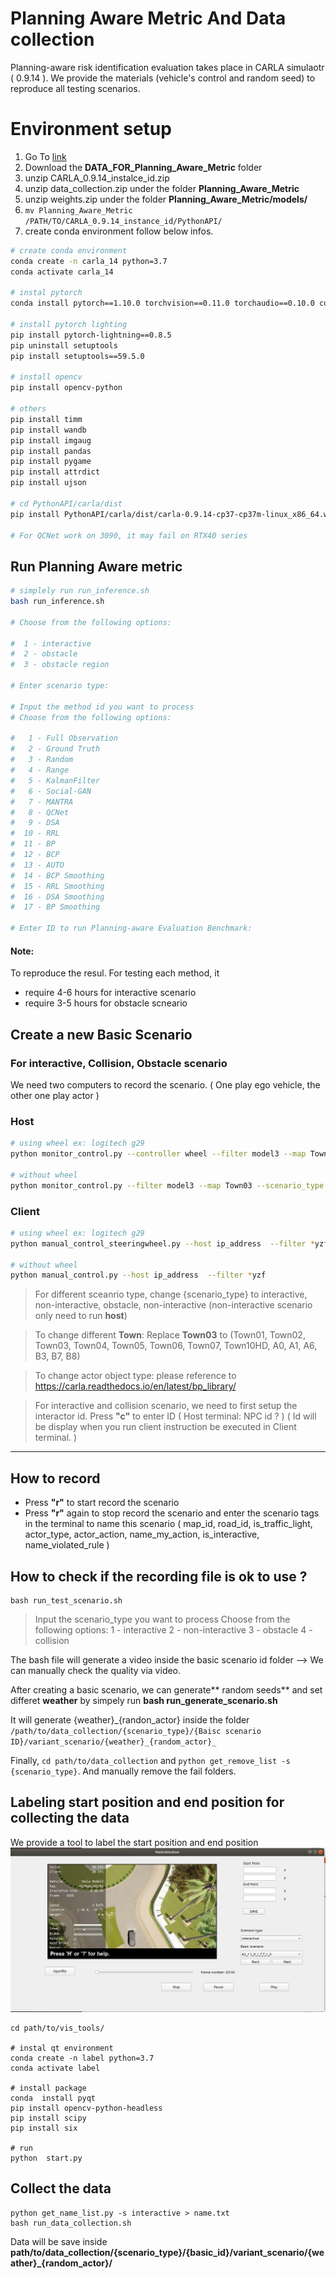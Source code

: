 # Planning Aware Metric And Data collection

Planning-aware risk identification evaluation takes place in CARLA simulaotr ( 0.9.14 ). We provide the materials (vehicle's control and random seed) to reproduce all testing scenarios.

# Environment setup

1. Go To [link](https://nycu1-my.sharepoint.com/:f:/g/personal/ychen_m365_nycu_edu_tw/EviA5ovlh6hPo_ZXEPQjxAQB2R3vNubk3HM1u4ib1VdPFA?e=WHEWdm)
2. Download the **DATA_FOR_Planning_Aware_Metric** folder 
3. unzip CARLA_0.9.14_instalce_id.zip
4. unzip data_collection.zip under the folder **Planning_Aware_Metric**
5. unzip weights.zip under the folder **Planning_Aware_Metric/models/**
6. `mv Planning_Aware_Metric /PATH/TO/CARLA_0.9.14_instance_id/PythonAPI/`
7. create conda environment follow below infos.

```bash
# create conda environment 
conda create -n carla_14 python=3.7
conda activate carla_14

# instal pytorch 
conda install pytorch==1.10.0 torchvision==0.11.0 torchaudio==0.10.0 cudatoolkit=11.3 -c pytorch -c conda-forge

# install pytorch lighting 
pip install pytorch-lightning==0.8.5
pip uninstall setuptools
pip install setuptools==59.5.0

# install opencv
pip install opencv-python

# others
pip install timm
pip install wandb
pip install imgaug
pip install pandas
pip install pygame
pip install attrdict
pip install ujson

# cd PythonAPI/carla/dist
pip install PythonAPI/carla/dist/carla-0.9.14-cp37-cp37m-linux_x86_64.whl

# For QCNet work on 3090, it may fail on RTX40 series 

```
## Run Planning Aware metric

```bash
# simplely run run_inference.sh
bash run_inference.sh

# Choose from the following options:

#  1 - interactive
#  2 - obstacle
#  3 - obstacle region

# Enter scenario type: 

# Input the method id you want to process
# Choose from the following options:

#   1 - Full Observation
#   2 - Ground Truth
#   3 - Random
#   4 - Range
#   5 - KalmanFilter
#   6 - Social-GAN
#   7 - MANTRA
#   8 - QCNet
#   9 - DSA
#  10 - RRL
#  11 - BP
#  12 - BCP
#  13 - AUTO
#  14 - BCP Smoothing
#  15 - RRL Smoothing
#  16 - DSA Smoothing
#  17 - BP Smoothing
 
# Enter ID to run Planning-aware Evaluation Benchmark: 


```
#### Note:
To reproduce the resul.
For testing each method, it 
- require 4-6 hours for interactive scenario
- require 3-5 hours for obstacle scneario
 
## Create a new Basic Scenario
### For interactive, Collision, Obstacle scenario
We need two computers to record the scenario. ( One play ego vehicle, the other one play actor )

### Host 
```bash
# using wheel ex: logitech g29
python monitor_control.py --controller wheel --filter model3 --map Town03 --scenario_type {scenario_type}

# without wheel 
python monitor_control.py --filter model3 --map Town03 --scenario_type {scenario_type}
```

### Client 

```bash
# using wheel ex: logitech g29
python manual_control_steeringwheel.py --host ip_address  --filter *yzf

# without wheel 
python manual_control.py --host ip_address  --filter *yzf
```
> For different sceanrio type, change {scenario_type} to interactive, non-interactive, obstacle, non-interactive
(non-interactive scenario only need to run **host**)

> To change different **Town**:
Replace **Town03** to (Town01, Town02, Town03, Town04, Town05, Town06, Town07, Town10HD, A0, A1, A6, B3, B7, B8)

> To change actor object type: please reference to https://carla.readthedocs.io/en/latest/bp_library/

>For interactive and collision scenario, we need to first setup the interactor id. 
Press **"c"** to enter ID
( Host terminal: NPC id ? ) 
( Id will be display when you run client instruction be executed in Client terminal. )

---
## How to record
- Press **"r"** to start record the scenario
- Press **"r"** again to stop record the scenario and enter the scenario tags in the terminal to name this scenario ( map_id, road_id, is_traffic_light, actor_type, actor_action, name_my_action, is_interactive, name_violated_rule )


## How to check if the recording file is ok to use ?

```
bash run_test_scenario.sh
```

>Input the scenario_type you want to process
Choose from the following options:
1 - interactive
2 - non-interactive
3 - obstacle
4 - collision

The bash file will generate a video inside the basic scenario id folder 
-->  We can manually check the quality via video.

After creating a basic scenario, we can generate** random seeds** and set differet **weather** by simpely run **bash run_generate_scenario.sh**

It will generate {weather}_{randon_actor} inside the folder `/path/to/data_collection/{scenario_type}/{Baisc scenario ID}/variant_scenario/{weather}_{random_actor}_`

Finally, `cd path/to/data_collection` and `python get_remove_list -s {scenario_type}`. And manually remove the fail folders.

## Labeling start position and end position for collecting the data
We provide a tool to label the start position and end position 
![tool_demo](https://github.com/HCIS-Lab/RiskBench/blob/main/images/tool_ui.png)
```
cd path/to/vis_tools/

# instal qt environment
conda create -n label python=3.7
conda activate label

# install package
conda  install pyqt
pip install opencv-python-headless
pip install scipy
pip install six

# run 
python  start.py
```

## Collect the data

```
python get_name_list.py -s interactive > name.txt
bash run_data_collection.sh
```

Data will be save inside **path/to/data_collection/{scenario_type}/{basic_id}/variant_scenario/{weather}_{random_actor}/**
